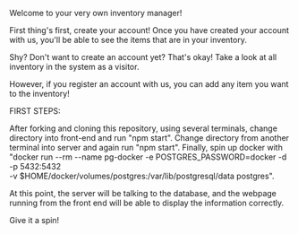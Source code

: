 Welcome to your very own inventory manager!

First thing's first, create your account!  Once you have created your account with us,
you'll be able to see the items that are in your inventory.

Shy? Don't want to create an account yet?  That's okay!  Take a look at all inventory
in the system as a visitor.

However, if you register an account with us, you can add any item you want to the inventory!

FIRST STEPS:

After forking and cloning this repository, using several terminals, change directory into front-end and run "npm start".  Change directory from another terminal into server and again run "npm start".  Finally, spin up docker with "docker run --rm --name pg-docker -e POSTGRES_PASSWORD=docker -d -p 5432:5432 \
-v $HOME/docker/volumes/postgres:/var/lib/postgresql/data postgres".

At this point, the server will be talking to the database, and the webpage running from the front end will be able to display the information correctly.

Give it a spin!
